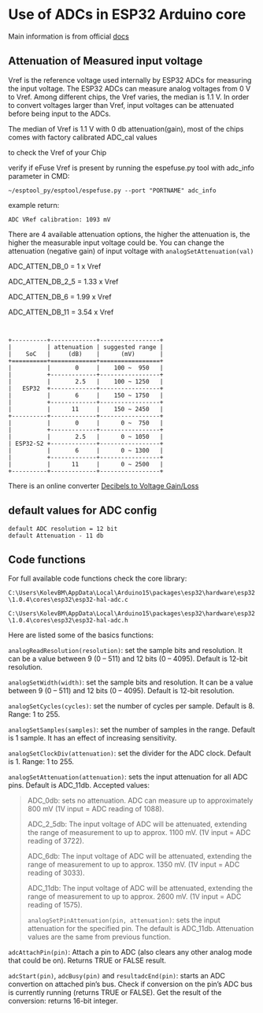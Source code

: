 # Use of ADCs in ESP32 Arduino core

Main information is from official [docs](https://docs.espressif.com/projects/esp-idf/en/latest/esp32/api-reference/peripherals/adc.html#adc-channels)

## Аttenuation of Measured input voltage 

Vref is the reference voltage used internally by ESP32 ADCs for measuring the input voltage. The ESP32 ADCs can measure analog voltages from 0 V to Vref. Among different chips, the Vref varies, the median is 1.1 V. In order to convert voltages larger than Vref, input voltages can be attenuated before being input to the ADCs. 

The median of Vref is 1.1 V with 0 db attenuation(gain), most of the chips comes with factory calibrated ADC_cal values

to check the  Vref of your Chip

 verify if eFuse Vref is present by running the espefuse.py tool with adc_info parameter
in CMD:
```
~/esptool_py/esptool/espefuse.py --port "PORTNAME" adc_info
```
example return:
```
ADC VRef calibration: 1093 mV
```

There are 4 available attenuation options, the higher the attenuation is, the higher the measurable input voltage could be.
 You can change the attenuation (negative gain) of input voltage  with `analogSetAttenuation(val)`  

 ADC_ATTEN_DB_0 = 1 x Vref

 ADC_ATTEN_DB_2_5 = 1.33 x Vref

 ADC_ATTEN_DB_6 = 1.99 x Vref

 ADC_ATTEN_DB_11 = 3.54 x Vref

```


+----------+-------------+-----------------+
|          | attenuation | suggested range |
|    SoC   |     (dB)    |      (mV)       |
+==========+=============+=================+
|          |       0     |    100 ~  950   |
|          +-------------+-----------------+
|          |       2.5   |    100 ~ 1250   |
|   ESP32  +-------------+-----------------+
|          |       6     |    150 ~ 1750   |
|          +-------------+-----------------+
|          |      11     |    150 ~ 2450   |
+----------+-------------+-----------------+
|          |       0     |      0 ~  750   |
|          +-------------+-----------------+
|          |       2.5   |      0 ~ 1050   |
| ESP32-S2 +-------------+-----------------+
|          |       6     |      0 ~ 1300   |
|          +-------------+-----------------+
|          |      11     |      0 ~ 2500   |
+----------+-------------+-----------------+
```
There is an online converter [Decibels to Voltage Gain/Loss](http://www.sengpielaudio.com/calculator-gainloss.htm)

## default values for ADC config

    default ADC resolution = 12 bit
    default Attenuation - 11 db

## Code functions

For full available code functions check the core library:

`C:\Users\KolevBM\AppData\Local\Arduino15\packages\esp32\hardware\esp32\1.0.4\cores\esp32\esp32-hal-adc.c`

`C:\Users\KolevBM\AppData\Local\Arduino15\packages\esp32\hardware\esp32\1.0.4\cores\esp32\esp32-hal-adc.h`

Here are listed some of the basics functions:

`analogReadResolution(resolution)`: set the sample bits and resolution. It can be a value between 9 (0 – 511) and 12 bits (0 – 4095). Default is 12-bit resolution.

`analogSetWidth(width)`: set the sample bits and resolution. It can be a value between 9 (0 – 511) and 12 bits (0 – 4095). Default is 12-bit resolution.

`analogSetCycles(cycles)`: set the number of cycles per sample. Default is 8. Range: 1 to 255.

`analogSetSamples(samples)`: set the number of samples in the range. Default is 1 sample. It has an effect of increasing sensitivity.

`analogSetClockDiv(attenuation)`: set the divider for the ADC clock. Default is 1. Range: 1 to 255.

`analogSetAttenuation(attenuation)`: sets the input attenuation for all ADC pins. Default is ADC_11db. Accepted values:

> ADC_0db: sets no attenuation. ADC can measure up to approximately 800 mV (1V input = ADC reading of 1088).
>
> ADC_2_5db: The input voltage of ADC will be attenuated, extending the range of measurement to up to approx. 1100 mV. (1V input = ADC reading of 3722).
>
> ADC_6db: The input voltage of ADC will be attenuated, extending the range of measurement to up to approx. 1350 mV. (1V input = ADC reading of 3033).
>
> ADC_11db: The input voltage of ADC will be attenuated, extending the range of measurement to up to approx. 2600 mV. (1V input = ADC reading of 1575).
>
> `analogSetPinAttenuation(pin, attenuation)`: sets the input attenuation for the specified pin. The default is ADC_11db. Attenuation values are the same from previous function.

`adcAttachPin(pin)`: Attach a pin to ADC (also clears any other analog mode that could be on). Returns TRUE or FALSE result.

`adcStart(pin)`, `adcBusy(pin)` and `resultadcEnd(pin)`: starts an ADC convertion on attached pin’s bus. Check if conversion on the pin’s ADC bus is currently running (returns TRUE or FALSE). Get the result of the conversion: returns 16-bit integer.
